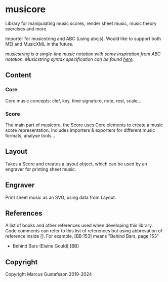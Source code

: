 # musicore

Library for manipulating music scores, render sheet music, music theory exercises and more.

Importer for musicstring and ABC (using abcjs). Would like to support both MEI and MusicXML in the future.

*musicstring is a single-line music notation with some inspiration from ABC notation. Musicstring syntax specification can be found [here](https://github.com/marcustrp/musicstring).*

## Content

### Core

Core music concepts: clef, key, time signature, note, rest, scale...

### Score

The main part of musicore, the Score uses Core elements to create a music score representation. Includes importers & exporters for different music formats, analyse tools...

## Layout

Takes a Score and creates a layout object, which can be used by an engraver for printing sheet music.

## Engraver

Print sheet music as an SVG, using data from Layout.

## References

A list of books and other references used when developing this library. Code comments can refer to this list of references but using abbrevation of reference inside []. For example, [BB:153] means "Behind Bars, page 153"

- Behind Bars (Elaine Gould) [BB]

## Copyright

Copyright Marcus Gustafsson 2019-2024
